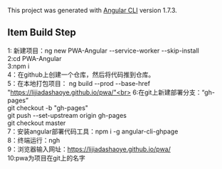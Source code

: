 
This project was generated with [Angular CLI](https://github.com/angular/angular-cli) version 1.7.3.

## Item Build Step

1: 新建项目：ng new PWA-Angular --service-worker --skip-install<br>
2:cd PWA-Angular  <br>
3:npm i  <br>
4：在github上创建一个仓库，然后将代码推到仓库。<br>
5：在本地打包项目： ng build --prod --base-href "https://lijiadashaoye.github.io/pwa/"<br>
6:在git上新建部署分支：“gh-pages”<br>
   git checkout -b "gh-pages"<br>
   git push --set-upstream origin gh-pages<br>
   git checkout master<br>
7：安装angular部署代码工具：npm i -g angular-cli-ghpage<br>
8：终端运行：ngh<br>
9：浏览器输入网址：https://lijiadashaoye.github.io/pwa/<br>
10:pwa为项目在git上的名字